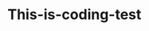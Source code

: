 # This-is-coding-test
     
  
   
 
   
    
      
      
            
               
            
   
             
           
         
        
     
  
